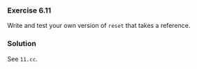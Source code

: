 ### Exercise 6.11

Write and test your own version of `reset` that takes a reference.

### Solution

See `11.cc`.
